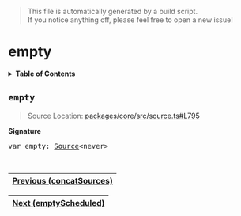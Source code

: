 > This file is automatically generated by a build script.<br>If you notice anything off, please feel free to open a new issue!

# empty

<details><summary><b>Table of Contents</b></summary><br>

1. [<code>empty</code>](#empty)</details>

## <a name="empty"></a><code>empty</code>

> Source Location: [packages\/core\/src\/source.ts#L795](..\/..\/packages\/core\/src\/source.ts#L795)

<b>Signature</b>

<pre>var empty: <a href="00-Source.md#Source-Interface">Source</a>&lt;never&gt;</pre><br>

| [Previous \(concatSources\)](08-concatSources.md#readme) |
| --- |

<div align="right">

| [Next \(emptyScheduled\)](10-emptyScheduled.md#readme) |
| --- |
</div>
